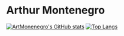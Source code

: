 # Arthur Montenegro

[![ArtMonenegro's GitHub stats](https://github-readme-stats.vercel.app/api?username=ArtMontenegro&show_icons=true&theme=transparent)](https://github.com/anuraghazra/github-readme-stats)
[![Top Langs](https://github-readme-stats.vercel.app/api/top-langs/?username=ArtMontenegro&layout=compact&theme=transparent)](https://github.com/anuraghazra/github-readme-stats)
